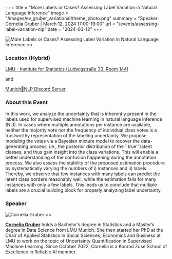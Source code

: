 +++
title = "More Labels or Cases? Assessing Label Variation in Natural Language Inference"
image = "/images/ev_gruber_variational/theme_photo.png"
summary = "Speaker: Cornelia Gruber | March 12, 2024 17:00-19:00"
url = "/events/assessing-label-variation-nlp"
date = "2024-03-12"
+++

![More Labels or Cases? Assessing Label Variation in Natural Language Inference ><](/images/ev_gruber_variational/theme_photo.png)


### Location (Hybrid)

[LMU - Institute for Statistics (Ludwigstraße 33, Room 144)](https://www.lmu.de/raumfinder/#/building/bw0120/map?room=012001144_)

and 

[Munich🥨NLP Discord Server](https://discord.gg/GbU65KmMPa?event=1212795226888863805)


### About this Event
	
In this work, we analyze the uncertainty that is inherently present in the labels used for supervised machine learning in natural language inference (NLI). In cases where multiple annotations per instance are available, neither the majority vote nor the frequency of individual class votes is a trustworthy representation of the labeling uncertainty. 
We propose modeling the votes via a Bayesian mixture model to recover the data-generating process, i.e., the posterior distribution of the ``true'' latent classes, and thus gain insight into the class variations. This will enable a better understanding of the confusion happening during the annotation process. We also assess the stability of the proposed estimation procedure by systematically varying the numbers of i) instances and ii) labels. Thereby, we observe that few instances with many labels can predict the latent class borders reasonably well, while the estimation fails for many instances with only a few labels. This leads us to conclude that multiple labels are a crucial building block for properly analyzing label uncertainty.

### Speaker

![Cornelia Gruber ><](https://zuseschoolrelai.de/wp-content/uploads/2023/01/12_Cornelia_Gruber_08.jpg)

[**Cornelia Gruber**](https://zuseschoolrelai.de/people/scientists/cornelia-gruber/) holds a Bachelor’s degree in Statistics and a Master’s degree in Data Science from LMU Munich. She then started her PhD at the Chair of Applied Statistics in Social Sciences, Economics and Business at LMU to work on the topic of Uncertainty Quantification in Supervised Machine Learning. Since October 2022, Cornelia is a Konrad Zuse School of Excellence in Reliable AI member.